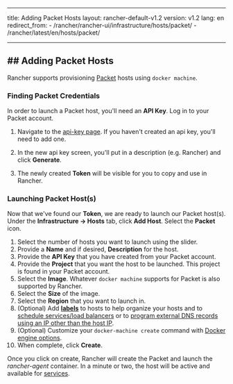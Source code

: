 * * *

title: Adding Packet Hosts layout: rancher-default-v1.2 version: v1.2 lang: en redirect_from: - /rancher/rancher-ui/infrastructure/hosts/packet/ - /rancher/latest/en/hosts/packet/

* * *

## ## Adding Packet Hosts

Rancher supports provisioning [Packet](https://www.packet.net/) hosts using `docker machine`.

### Finding Packet Credentials

In order to launch a Packet host, you'll need an **API Key**. Log in to your Packet account.

  1. Navigate to the [api-key page](https://app.packet.net/portal#/api-keys). If you haven't created an api key, you'll need to add one.

  2. In the new api key screen, you'll put in a description (e.g. Rancher) and click **Generate**.

  3. The newly created **Token** will be visible for you to copy and use in Rancher.

### Launching Packet Host(s)

Now that we've found our **Token**, we are ready to launch our Packet host(s). Under the **Infrastructure -> Hosts** tab, click **Add Host**. Select the **Packet** icon.

  1. Select the number of hosts you want to launch using the slider.
  2. Provide a **Name** and if desired, **Description** for the host.
  3. Provide the **API Key** that you have created from your Packet account.
  4. Provide the **Project** that you want the host to be launched. This project is found in your Packet account.
  5. Select the **Image**. Whatever `docker machine` supports for Packet is also supported by Rancher.
  6. Select the **Size** of the image.
  7. Select the **Region** that you want to launch in.
  8. (Optional) Add **[labels]({{site.baseurl}}/rancher/{{page.version}}/{{page.lang}}/hosts/#labels)** to hosts to help organize your hosts and to [schedule services/load balancers]({{site.baseurl}}/rancher/{{page.version}}/{{page.lang}}/cattle/scheduling/) or to [program external DNS records using an IP other than the host IP]({{site.baseurl}}/rancher/{{page.version}}/{{page.lang}}/cattle/external-dns-service/#using-a-specific-ip-for-external-dns).
  9. (Optional) Customize your `docker-machine create` command with [Docker engine options](https://docs.docker.com/machine/reference/create/#specifying-configuration-options-for-the-created-docker-engine).
 10. When complete, click **Create**.

Once you click on create, Rancher will create the Packet and launch the *rancher-agent* container. In a minute or two, the host will be active and available for [services]({{site.baseurl}}/rancher/{{page.version}}/{{page.lang}}/cattle/adding-services/).